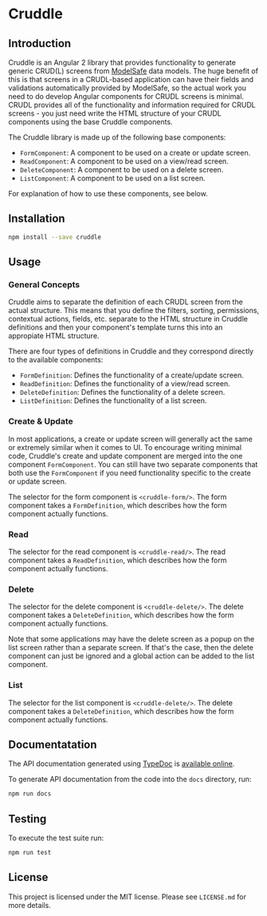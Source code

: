 # Cruddle

## Introduction

Cruddle is an Angular 2 library that provides functionality to generate
generic CRUD(L) screens from [ModelSafe](https://github.com/creativecuriositystudio/modelsafe) data models. 
The huge benefit of this is that screens in a CRUDL-based application can have their fields and validations
automatically provided by ModelSafe, so the actual work you need to do develop Angular components
for CRUDL screens is minimal. CRUDL provides all of the functionality and information required for CRUDL screens - 
you just need write the HTML structure of your CRUDL components using the base Cruddle components.

The Cruddle library is made up of the following base components:

* `FormComponent`: A component to be used on a create or update screen.
* `ReadComponent`: A component to be used on a view/read screen.
* `DeleteComponent`: A component to be used on a delete screen.
* `ListComponent`: A component to be used on a list screen.

For explanation of how to use these components, see below.

## Installation

```sh
npm install --save cruddle
```

## Usage

### General Concepts

Cruddle aims to separate the definition of each CRUDL screen
from the actual structure. This means that you define
the filters, sorting, permissions, contextual actions, fields, etc.
separate to the HTML structure in Cruddle definitions
and then your component's template turns this into an appropiate HTML structure.

There are four types of definitions in Cruddle and they correspond directly
to the available components:

* `FormDefinition`: Defines the functionality of a create/update screen.
* `ReadDefinition`: Defines the functionality of a view/read screen.
* `DeleteDefinition`: Defines the functionality of a delete screen.
* `ListDefinition`: Defines the functionality of a list screen.

### Create & Update

In most applications, a create or update screen will generally
act the same or extremely similar when it comes to UI. To encourage writing minimal code,
Cruddle's create and update component are merged into the one
component `FormComponent`. You can still have two separate
components that both use the `FormComponent` if you need functionality
specific to the create or update screen.

The selector for the form component is `<cruddle-form/>`.
The form component takes a `FormDefinition`, which describes
how the form component actually functions.

### Read

The selector for the read component is `<cruddle-read/>`.
The read component takes a `ReadDefinition`, which describes
how the form component actually functions.

### Delete

The selector for the delete component is `<cruddle-delete/>`.
The delete component takes a `DeleteDefinition`, which describes
how the form component actually functions.

Note that some applications may have the delete screen as a popup
on the list screen rather than a separate screen. If that's the case,
then the delete component can just be ignored and a global action can be
added to the list component.

### List

The selector for the list component is `<cruddle-delete/>`.
The delete component takes a `DeleteDefinition`, which describes
how the form component actually functions.

## Documentatation

The API documentation generated using [TypeDoc](https://github.com/TypeStrong/typedoc)
is [available online](http://creativecuriosity.github.io/cruddle).

To generate API documentation from the code into the `docs` directory, run:

```sh
npm run docs
```

## Testing

To execute the test suite run:

```sh
npm run test
```

## License

This project is licensed under the MIT license. Please see `LICENSE.md` for more details.


